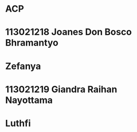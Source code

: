 # ACP

# 113021218 Joanes Don Bosco Bhramantyo
# Zefanya
# 113021219 Giandra Raihan Nayottama
# Luthfi
